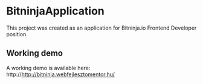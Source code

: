 # BitninjaApplication

This project was created as an application for Bitninja.io Frontend Developer position.

## Working demo

A working demo is available here: http://http://bitninja.webfejlesztomentor.hu/
